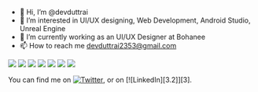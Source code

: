 - 👋 Hi, I’m @devduttrai
- 👀 I’m interested in UI/UX designing, Web Development, Android Studio, Unreal Engine
- 🌱 I’m currently working as an UI/UX Designer at Bohanee
- 📫 How to reach me devduttrai2353@gmail.com


![](https://img.shields.io/badge/<UI/UX>-<Figma>-informational?style=flat&logo=<LOGO_NAME>&logoColor=white&color=2bbc8a)
![](https://img.shields.io/badge/<Sketching>-<Concepts>-informational?style=flat&logo=<LOGO_NAME>&logoColor=white&color=2bbc8a)
![](https://img.shields.io/badge/<Sketching>-<AdobeIllustrator>-informational?style=flat&logo=<LOGO_NAME>&logoColor=white&color=2bbc8a)
![](https://img.shields.io/badge/<Code>-<Java>-informational?style=flat&logo=<LOGO_NAME>&logoColor=white&color=2bbc8a)
![](https://img.shields.io/badge/<Editor>-<IntelliJ>-informational?style=flat&logo=<LOGO_NAME>&logoColor=white&color=2bbc8a)
![](https://img.shields.io/badge/<AppDevelopment>-<Flutter>-informational?style=flat&logo=<LOGO_NAME>&logoColor=white&color=2bbc8a)
![](https://img.shields.io/badge/<Editor>-<AndroidStudio>-informational?style=flat&logo=<LOGO_NAME>&logoColor=white&color=2bbc8a)

<!-- Actual text -->

You can find me on [![Twitter][1.2]][1], or on [![LinkedIn][3.2]][3].

<!-- Icons -->

[1.2]:https://www.google.com/imgres?imgurl=https%3A%2F%2Fassets.stickpng.com%2Fthumbs%2F580b57fcd9996e24bc43c53e.png&imgrefurl=http%3A%2F%2Fwww.stickpng.com%2Fimg%2Ficons-logos-emojis%2Ftech-companies%2Ftwitter-logo&tbnid=C6o_gRlErzmDVM&vet=12ahUKEwjI9N2om436AhWryaACHWjSBEUQMygAegUIARDYAQ..i&docid=GSwnFoh8DMG7hM&w=400&h=400&q=twitter%20icon%20without%20background&ved=2ahUKEwjI9N2om436AhWryaACHWjSBEUQMygAegUIARDYAQ
[2.2]: https://raw.githubusercontent.com/MartinHeinz/MartinHeinz/master/linkedin-3-16.png (LinkedIn icon without padding)

<!-- Links to your social media accounts -->

[1]: https://twitter.com/i_devduttrai?t=ZMXQGsvuW90VWGspqY6VEA&s=09
[2]: https://www.linkedin.com/in/devdutt-rai-223172200
